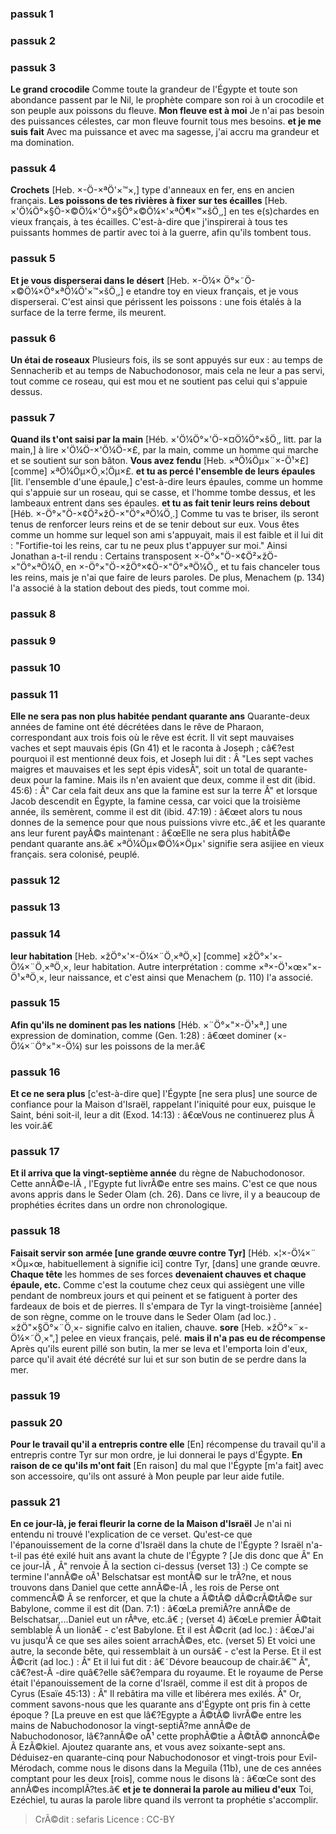 
### passuk 1

### passuk 2

### passuk 3
<b>Le grand crocodile</b> Comme toute la grandeur de l'Égypte et toute son abondance passent par le Nil, le prophète compare son roi à un crocodile et son peuple aux poissons du fleuve.
<b>Mon fleuve est à moi</b> Je n'ai pas besoin des puissances célestes, car mon fleuve fournit tous mes besoins.
<b>et je me suis fait</b> Avec ma puissance et avec ma sagesse, j'ai accru ma grandeur et ma domination.

### passuk 4
<b>Crochets</b> [Heb. ×-Ö-×ªÖ'×™×,] type d'anneaux en fer, ens en ancien français.
<b>Les poissons de tes rivières à fixer sur tes écailles</b> [Heb. ×'Ö¼Ö°×§Ö-×©Ö¼×'Ö°×§Ö°×©Ö¼×'×ªÖ¶×™×šÖ¸,] en tes e(s)chardes en vieux français, à tes écailles. C'est-à-dire que j'inspirerai à tous tes puissants hommes de partir avec toi à la guerre, afin qu'ils tombent tous.

### passuk 5
<b>Et je vous disperserai dans le désert</b> [Heb. ×-Ö¼× Ö°×˜Ö-×©Ö¼×Ö°×ªÖ¼Ö'×™×šÖ¸,] e etandre toy en vieux français, et je vous disperserai. C'est ainsi que périssent les poissons : une fois étalés à la surface de la terre ferme, ils meurent.

### passuk 6
<b>Un étai de roseaux</b> Plusieurs fois, ils se sont appuyés sur eux : au temps de Sennacherib et au temps de Nabuchodonosor, mais cela ne leur a pas servi, tout comme ce roseau, qui est mou et ne soutient pas celui qui s'appuie dessus.

### passuk 7
<b>Quand ils t'ont saisi par la main</b> [Héb. ×'Ö¼Ö°×'Ö-×¤Ö¼Ö°×šÖ¸, litt. par la main,] à lire ×'Ö¼Ö-×'Ö¼Ö-×£, par la main, comme un homme qui marche et se soutient sur son bâton.
<b>Vous avez fendu</b> [Heb. ×ªÖ¼Öµ×¨×-Ö¹×£] [comme] ×ªÖ¼Öµ×Ö¸×¦Öµ×£.
<b>et tu as percé l'ensemble de leurs épaules</b> [lit. l'ensemble d'une épaule,] c'est-à-dire leurs épaules, comme un homme qui s'appuie sur un roseau, qui se casse, et l'homme tombe dessus, et les lambeaux entrent dans ses épaules.
<b>et tu as fait tenir leurs reins debout</b> [Héb. ×-Ö°×"Ö-×¢Ö²×žÖ-×"Ö°×ªÖ¼Ö¸.] Comme tu vas te briser, ils seront tenus de renforcer leurs reins et de se tenir debout sur eux. Vous êtes comme un homme sur lequel son ami s'appuyait, mais il est faible et il lui dit : "Fortifie-toi les reins, car tu ne peux plus t'appuyer sur moi." Ainsi Jonathan a-t-il rendu : Certains transposent ×-Ö°×"Ö-×¢Ö²×žÖ-×"Ö°×ªÖ¼Ö¸ en ×-Ö°×"Ö-×žÖ°×¢Ö-×"Ö°×ªÖ¼Ö¸, et tu fais chanceler tous les reins, mais je n'ai que faire de leurs paroles. De plus, Menachem (p. 134) l'a associé à la station debout des pieds, tout comme moi.

### passuk 8

### passuk 9

### passuk 10

### passuk 11
<b>Elle ne sera pas non plus habitée pendant quarante ans</b> Quarante-deux années de famine ont été décrétées dans le rêve de Pharaon, correspondant aux trois fois où le rêve est écrit. Il vit sept mauvaises vaches et sept mauvais épis (Gn 41) et le raconta à Joseph ; câ€?est pourquoi il est mentionné deux fois, et Joseph lui dit : Â "Les sept vaches maigres et mauvaises et les sept épis videsÂ", soit un total de quarante-deux pour la famine. Mais ils n'en avaient que deux, comme il est dit (ibid. 45:6) : Â" Car cela fait deux ans que la famine est sur la terre Â" et lorsque Jacob descendit en Égypte, la famine cessa, car voici que la troisième année, ils semèrent, comme il est dit (ibid. 47:19) : â€œet alors tu nous donnes de la semence pour que nous puissions vivre etc.,â€ et les quarante ans leur furent payÃ©s maintenant : â€œElle ne sera plus habitÃ©e pendant quarante ans.â€
×ªÖ¼Öµ×©Ö¼×Öµ×' signifie sera asijiee en vieux français. sera colonisé, peuplé.

### passuk 12

### passuk 13

### passuk 14
<b>leur habitation</b> [Heb. ×žÖ°×'×-Ö¼×¨Ö¸×ªÖ¸×] [comme] ×žÖ°×'×-Ö¼×¨Ö¸×ªÖ¸×, leur habitation. Autre interprétation : comme ×ª×-Ö¹×œ×"×-Ö¹×ªÖ¸×, leur naissance, et c'est ainsi que Menachem (p. 110) l'a associé.

### passuk 15
<b>Afin qu'ils ne dominent pas les nations</b> [Héb. ×¨Ö°×"×-Ö¹×ª,] une expression de domination, comme (Gen. 1:28) : â€œet dominer (×-Ö¼×¨Ö°×"×-Ö¼) sur les poissons de la mer.â€

### passuk 16
<b>Et ce ne sera plus</b> [c'est-à-dire que] l'Égypte [ne sera plus] une source de confiance pour la Maison d'Israël, rappelant l'iniquité pour eux, puisque le Saint, béni soit-il, leur a dit (Exod. 14:13) : â€œVous ne continuerez plus Ã les voir.â€

### passuk 17
<b>Et il arriva que la vingt-septième année</b> du règne de Nabuchodonosor. Cette annÃ©e-lÃ , l'Egypte fut livrÃ©e entre ses mains. C'est ce que nous avons appris dans le Seder Olam (ch. 26). Dans ce livre, il y a beaucoup de prophéties écrites dans un ordre non chronologique.

### passuk 18
<b>Faisait servir son armée [une grande œuvre contre Tyr]</b> [Héb. ×¦×-Ö¼×¨ ×Öµ×œ, habituellement à signifie ici] contre Tyr, [dans] une grande œuvre.
<b>Chaque tête</b> les hommes de ses forces
<b>devenaient chauves et chaque épaule, etc.</b> Comme c'est la coutume chez ceux qui assiègent une ville pendant de nombreux jours et qui peinent et se fatiguent à porter des fardeaux de bois et de pierres. Il s'empara de Tyr la vingt-troisième [année] de son règne, comme on le trouve dans le Seder Olam (ad loc.) . ×žÖ"×§Ö°×¨Ö¸×- signifie calvo en italien, chauve.
<b>sore</b> [Heb. ×žÖ°×¨×-Ö¼×˜Ö¸×",] pelee en vieux français, pelé.
<b>mais il n'a pas eu de récompense</b> Après qu'ils eurent pillé son butin, la mer se leva et l'emporta loin d'eux, parce qu'il avait été décrété sur lui et sur son butin de se perdre dans la mer.

### passuk 19

### passuk 20
<b>Pour le travail qu'il a entrepris contre elle</b> [En] récompense du travail qu'il a entrepris contre Tyr sur mon ordre, je lui donnerai le pays d'Égypte.
<b>En raison de ce qu'ils m'ont fait</b> [En raison] du mal que l'Égypte [m'a fait] avec son accessoire, qu'ils ont assuré à Mon peuple par leur aide futile.

### passuk 21
<b>En ce jour-là, je ferai fleurir la corne de la Maison d'Israël</b> Je n'ai ni entendu ni trouvé l'explication de ce verset. Qu'est-ce que l'épanouissement de la corne d'Israël dans la chute de l'Égypte ? Israël n'a-t-il pas été exilé huit ans avant la chute de l'Égypte ? [Je dis donc que Â" En ce jour-lÃ , Â" renvoie Ã la section ci-dessus (verset 13) :) Ce compte se termine l'annÃ©e oÃ¹ Belschatsar est montÃ© sur le trÃ?ne, et nous trouvons dans Daniel que cette annÃ©e-lÃ , les rois de Perse ont commencÃ© Ã se renforcer, et que la chute a Ã©tÃ© dÃ©crÃ©tÃ©e sur Babylone, comme il est dit (Dan. 7:1) : â€œLa premiÃ?re annÃ©e de Belschatsar,...Daniel eut un rÃªve, etc.â€ ; (verset 4) â€œLe premier Ã©tait semblable Ã un lionâ€ - c'est Babylone. Et il est Ã©crit (ad loc.) : â€œJ'ai vu jusqu'Ã ce que ses ailes soient arrachÃ©es, etc. (verset 5) Et voici une autre, la seconde bête, qui ressemblait à un oursâ€ - c'est la Perse. Et il est Ã©crit (ad loc.) : Â" Et il lui fut dit : â€˜Dévore beaucoup de chair.â€™ Â", câ€?est-Ã -dire quâ€?elle sâ€?empara du royaume. Et le royaume de Perse était l'épanouissement de la corne d'Israël, comme il est dit à propos de Cyrus (Esaïe 45:13) : Â" Il rebâtira ma ville et libérera mes exilés. Â" Or, comment savons-nous que les quarante ans d'Égypte ont pris fin à cette époque ? [La preuve en est que lâ€?Egypte a Ã©tÃ© livrÃ©e entre les mains de Nabuchodonosor la vingt-septiÃ?me annÃ©e de Nabuchodonosor, lâ€?annÃ©e oÃ¹ cette prophÃ©tie a Ã©tÃ© annoncÃ©e Ã EzÃ©kiel. Ajoutez quarante ans, et vous avez soixante-sept ans. Déduisez-en quarante-cinq pour Nabuchodonosor et vingt-trois pour Evil-Mérodach, comme nous le disons dans la Meguila (11b), une de ces années comptant pour les deux [rois], comme nous le disons là : â€œCe sont des annÃ©es incomplÃ?tes.â€
<b>et je te donnerai la parole au milieu d'eux</b> Toi, Ezéchiel, tu auras la parole libre quand ils verront ta prophétie s'accomplir.

>CrÃ©dit : sefaris
>Licence : CC-BY